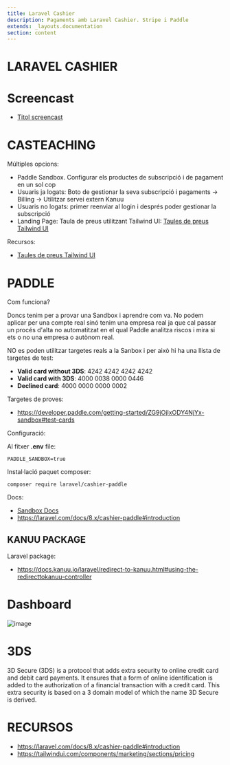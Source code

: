 ```yaml
---
title: Laravel Cashier
description: Pagaments amb Laravel Cashier. Stripe i Paddle
extends: _layouts.documentation
section: content
---
```


# LARAVEL CASHIER

# Screencast

- [Titol screencast](TODO)

# CASTEACHING

Múltiples opcions:
- Paddle Sandbox. Configurar els productes de subscripció i de pagament en un sol cop
- Usuaris ja logats: Boto de gestionar la seva subscripció i pagaments -> Billing -> Utilitzar servei extern Kanuu
- Usuaris no logats: primer reenviar al login i després poder gestionar la subscripció
- Landing Page: Taula de preus utilitzant Tailwind UI: [Taules de preus Tailwind UI](https://tailwindui.com/components/marketing/sections/pricing)

Recursos:
- [Taules de preus Tailwind UI](https://tailwindui.com/components/marketing/sections/pricing)

# PADDLE

Com funciona?

Doncs tenim per a provar una Sandbox i aprendre com va. No podem aplicar per una compte real sinó tenim una empresa real ja que cal passar un procés d'alta no automatitzat
en el qual Paddle analitza riscos i mira si ets o no una empresa o autònom real.

NO es poden utilitzar targetes reals a la Sanbox i per això hi ha una llista de targetes de test:

- **Valid card without 3DS**:	4242 4242 4242 4242
- **Valid card with 3DS**:	4000 0038 0000 0446
- **Declined card**:	4000 0000 0000 0002

Targetes de proves:
- https://developer.paddle.com/getting-started/ZG9jOjIxODY4NjYx-sandbox#test-cards

Configuració:

Al fitxer **.env** file:

```
PADDLE_SANDBOX=true
``` 

Instal·lació paquet composer:

``` 
composer require laravel/cashier-paddle
```

Docs:
- [Sandbox Docs](https://developer.paddle.com/getting-started/ZG9jOjIxODY4NjYx-sandbox)
- https://laravel.com/docs/8.x/cashier-paddle#introduction

## KANUU PACKAGE

Laravel package:
- https://docs.kanuu.io/laravel/redirect-to-kanuu.html#using-the-redirecttokanuu-controller

# Dashboard

![image](https://user-images.githubusercontent.com/4015406/152367316-0176c109-31e0-44cb-9218-9df71dc72a93.png)


# 3DS

3D Secure (3DS) is a protocol that adds extra security to online credit card and debit card payments. It ensures that a form of online identification is added to the authorization of a financial transaction with a credit card. This extra security is based on a 3 domain model of which the name 3D Secure is derived.


# RECURSOS
-  https://laravel.com/docs/8.x/cashier-paddle#introduction
- https://tailwindui.com/components/marketing/sections/pricing
